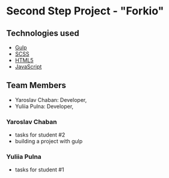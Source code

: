 # Second Step Project - "Forkio"

## Technologies used
- [Gulp](https://gulpjs.com/)
- [SCSS](https://sass-lang.com/documentation/)
- [HTML5](https://developer.mozilla.org/ru/docs/Glossary/HTML5)
- [JavaScript](https://developer.mozilla.org/ru/docs/Web/JavaScript)

## Team Members
- Yaroslav Chaban: Developer, 
- Yuliia Pulna: Developer, 


### Yaroslav Chaban
- tasks for student #2
- building a project with gulp

### Yuliia Pulna
- tasks for student #1


